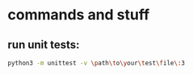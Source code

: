 # commands and stuff
## run unit tests:
```bash
python3 -m unittest -v \path\to\your\test\file\:3
```
